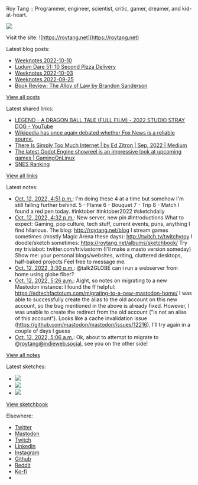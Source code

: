 Roy Tang :: Programmer, engineer, scientist, critic, gamer, dreamer, and kid-at-heart.

![](https://roytang.net/static/img/profile.jpg)

Visit the site: ![https://roytang.net](https://roytang.net)

Latest blog posts:

- [Weeknotes 2022-10-10](https://roytang.net/2022/10/weeknotes-10-10/)
- [Ludum Dare 51: 10 Second Pizza Delivery](https://roytang.net/2022/10/ludum-dare-51-pizza/)
- [Weeknotes 2022-10-03](https://roytang.net/2022/10/weeknotes-10-03/)
- [Weeknotes 2022-09-25](https://roytang.net/2022/09/weeknotes-09-25/)
- [Book Review: The Alloy of Law by Brandon Sanderson](https://roytang.net/2022/09/alloy-of-law/)

[View all posts](https://roytang.net/blog)

Latest shared links:

- [LEGEND - A DRAGON BALL TALE (FULL FILM) - 2022 STUDIO STRAY DOG - YouTube](https://roytang.net/2022/10/3ec99ce8ef9945a7e5a0e1128f2bcdde/)
- [Wikipedia has once again debated whether Fox News is a reliable source.](https://roytang.net/2022/10/f1effe22710c13ec5c6cbf42a0bee64b/)
- [There Is Simply Too Much Internet | by Ed Zitron | Sep, 2022 | Medium](https://roytang.net/2022/10/0fd58d85adedf6b0b4e4ea4f1d7df5d2/)
- [The latest Godot Engine showreel is an impressive look at upcoming games | GamingOnLinux](https://roytang.net/2022/10/f32e6e20e6d61092466b593194854482/)
- [SNES Ranking](https://roytang.net/2022/10/364d1c19613b27a35b2568140f9cc37b/)

[View all links](https://roytang.net/links)

Latest notes:

- [Oct. 12, 2022, 4:51 p.m.](https://roytang.net/2022/10/inktober2022_5_6_7_8/): I&#x27;m doing these 4 at a time but somehow I&#x27;m still falling further behind. 5 - Flame 6 - Bouquet 7 - Trip 8 - Match I found a red pen today. #inktober #inktober2022 #sketchdaily
- [Oct. 12, 2022, 4:32 p.m.](https://roytang.net/2022/10/109154371829684347/): New server, new pin #Introductions What to expect: Gaming, pop culture, tech stuff, current events, puns, anything I find hilarious. The blog: http://roytang.net/blog I stream games sometimes (mostly Magic Arena these days): http://twitch.tv/twitchyroy I doodle/sketch sometimes: https://roytang.net/albums/sketchbook/ Try my triviabot: twitter.com/triviastorm (I&#x27;ll make a masto version someday) Show me: your personal blogs/websites, writing, cluttered desktops, half-baked projects Feel free to message me.
- [Oct. 12, 2022, 3:30 p.m.](https://roytang.net/2022/10/1580098442637942784/): @talk2GLOBE can i run a webserver from home using globe fiber?
- [Oct. 12, 2022, 5:26 a.m.](https://roytang.net/2022/10/109151752766558627/): Aight, so notes on migrating to a new Mastodon instance: I found the ff helpful: https://edtechfactotum.com/migrating-to-a-new-mastodon-home/ I was able to successfully create the alias to the old account on this new account, so the bug mentioned in the above is already fixed. However, I was unable to create the redirect from the old account (&quot;is not an alias of this account&quot;). Looks like a cache invalidation issue (https://github.com/mastodon/mastodon/issues/12216), I&#x27;ll try again in a couple of days I guess
- [Oct. 12, 2022, 5:06 a.m.](https://roytang.net/2022/10/109151675043482439/): Ok, about to attempt to migrate to @roytang@indieweb.social, see you on the other side!

[View all notes](https://roytang.net/notes)

Latest sketches:


- ![](https://roytang.net/media/cache/8b/b5/8bb546ee9b7c39665a6fa8d84b40f6c7.jpg)
- ![](https://roytang.net/media/cache/e7/d2/e7d2c1d9a38293e39fc717ce5a6f70ee.jpg)
- ![](https://roytang.net/media/cache/1b/e6/1be6ed20af2ec45070c889eb85aafa6d.jpg)

[View sketchbook](https://roytang.net/albums/sketchbook)


Elsewhere:

- [Twitter](https://twitter.com/roytang)
- [Mastodon](https://indieweb.social/@roytang)
- [Twitch](https://twitch.tv/twitchyroy)
- [LinkedIn](https://www.linkedin.com/in/roytang)
- [Instagram](https://instagram.com/roytang0400)
- [Github](https://github.com/roytang)
- [Reddit](https://reddit.com/u/hungryroy)
- [Ko-fi](https://ko-fi.com/roytang)
- [](mailto:hello@roytang.net)